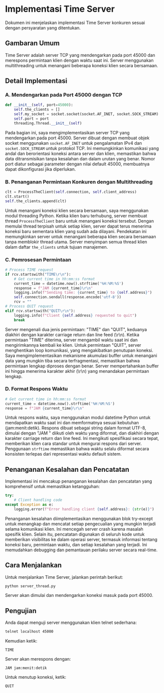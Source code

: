 # Implementasi Time Server

Dokumen ini menjelaskan implementasi Time Server konkuren sesuai dengan persyaratan yang ditentukan.

## Gambaran Umum

Time Server adalah server TCP yang mendengarkan pada port 45000 dan merespons permintaan klien dengan waktu saat ini. Server menggunakan multithreading untuk menangani beberapa koneksi klien secara bersamaan.

## Detail Implementasi

### A. Mendengarkan pada Port 45000 dengan TCP

```python
def __init__(self, port=45000):
    self.the_clients = []
    self.my_socket = socket.socket(socket.AF_INET, socket.SOCK_STREAM)
    self.port = port
    threading.Thread.__init__(self)
```

Pada bagian ini, saya mengimplementasikan server TCP yang mendengarkan pada port 45000. Server dibuat dengan membuat objek socket menggunakan `socket.AF_INET` untuk pengalamatan IPv4 dan `socket.SOCK_STREAM` untuk protokol TCP. Ini memungkinkan komunikasi yang andal dan berorientasi koneksi antara server dan klien, memastikan bahwa data ditransmisikan tanpa kesalahan dan dalam urutan yang benar. Nomor port diatur sebagai parameter dengan nilai default 45000, membuatnya dapat dikonfigurasi jika diperlukan.

### B. Penanganan Permintaan Konkuren dengan Multithreading

```python
clt = ProcessTheClient(self.connection, self.client_address)
clt.start()
self.the_clients.append(clt)
```

Untuk menangani koneksi klien secara bersamaan, saya menggunakan modul threading Python. Ketika klien baru terhubung, server membuat thread `ProcessTheClient` baru untuk menangani koneksi tersebut. Dengan memulai thread terpisah untuk setiap klien, server dapat terus menerima koneksi baru sementara klien yang sudah ada dilayani. Pendekatan ini memungkinkan server untuk menangani beberapa klien secara bersamaan tanpa memblokir thread utama. Server menyimpan semua thread klien dalam daftar `the_clients` untuk tujuan manajemen.

### C. Pemrosesan Permintaan

```python
# Process TIME request
if rcv.startswith("TIME\r\n"):
    # Get current time in hh:mm:ss format
    current_time = datetime.now().strftime('%H:%M:%S')
    response = f"JAM {current_time}\r\n"
    logging.info(f"Sending time: {current_time} to {self.address}")
    self.connection.sendall(response.encode('utf-8'))
    rcv = ""
# Process QUIT request
elif rcv.startswith("QUIT\r\n"):
    logging.info(f"Client {self.address} requested to quit")
    break
```

Server mengenali dua jenis permintaan: "TIME" dan "QUIT", keduanya diakhiri dengan karakter carriage return dan line feed (\r\n). Ketika permintaan "TIME" diterima, server mengambil waktu saat ini dan mengirimkannya kembali ke klien. Untuk permintaan "QUIT", server menghentikan loop komunikasi, yang mengakibatkan penutupan koneksi. Saya mengimplementasikan mekanisme akumulasi buffer untuk menangani data yang mungkin tiba secara terfragmentasi, memastikan bahwa permintaan lengkap diproses dengan benar. Server mempertahankan buffer ini hingga menerima karakter akhir (\r\n) yang menandakan permintaan lengkap.

### D. Format Respons Waktu
```python
# Get current time in hh:mm:ss format
current_time = datetime.now().strftime('%H:%M:%S')
response = f"JAM {current_time}\r\n"
```

Untuk respons waktu, saya menggunakan modul datetime Python untuk mendapatkan waktu saat ini dan memformatnya sesuai kebutuhan (jam:menit:detik). Respons dibuat sebagai string dalam format UTF-8, dimulai dengan "JAM " diikuti oleh waktu yang diformat, dan diakhiri dengan karakter carriage return dan line feed. Ini mengikuti spesifikasi secara tepat, memberikan klien cara standar untuk mengurai respons dari server. Penggunaan `strftime` memastikan bahwa waktu selalu diformat secara konsisten terlepas dari representasi waktu default sistem.

## Penanganan Kesalahan dan Pencatatan

Implementasi ini mencakup penanganan kesalahan dan pencatatan yang komprehensif untuk memastikan ketangguhan:

```python
try:
    # Client handling code
except Exception as e:
    logging.error(f"Error handling client {self.address}: {str(e)}")
```

Penanganan kesalahan diimplementasikan menggunakan blok try-except untuk menangkap dan mencatat setiap pengecualian yang mungkin terjadi selama komunikasi klien. Ini mencegah server crash karena masalah spesifik klien. Selain itu, pencatatan digunakan di seluruh kode untuk memberikan visibilitas ke dalam operasi server, termasuk informasi tentang koneksi baru, permintaan waktu, dan setiap kesalahan yang terjadi. Ini memudahkan debugging dan pemantauan perilaku server secara real-time.

## Cara Menjalankan

Untuk menjalankan Time Server, jalankan perintah berikut:

```bash
python server_thread.py
```

Server akan dimulai dan mendengarkan koneksi masuk pada port 45000.

## Pengujian

Anda dapat menguji server menggunakan klien telnet sederhana:

```bash
telnet localhost 45000
```

Kemudian ketik:
```
TIME
```

Server akan merespons dengan:
```
JAM jam:menit:detik
```

Untuk menutup koneksi, ketik:
```
QUIT
```

